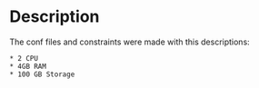 # Description

The conf files and constraints were made with this descriptions:

    * 2 CPU
    * 4GB RAM
    * 100 GB Storage
